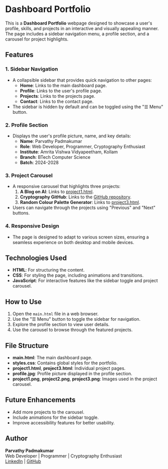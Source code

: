 # Dashboard Portfolio

This is a **Dashboard Portfolio** webpage designed to showcase a user's profile, skills, and projects in an interactive and visually appealing manner. The page includes a sidebar navigation menu, a profile section, and a carousel for project highlights.

## Features

### 1. Sidebar Navigation
- A collapsible sidebar that provides quick navigation to other pages:
  - **Home**: Links to the main dashboard page.
  - **Profile**: Links to the user's profile page.
  - **Projects**: Links to the projects page.
  - **Contact**: Links to the contact page.
- The sidebar is hidden by default and can be toggled using the "☰ Menu" button.

### 2. Profile Section
- Displays the user's profile picture, name, and key details:
  - **Name**: Parvathy Padmakumar
  - **Role**: Web Developer, Programmer, Cryptography Enthusiast
  - **Institute**: Amrita Vishwa Vidyapeetham, Kollam
  - **Branch**: BTech Computer Science
  - **Batch**: 2024-2028

### 3. Project Carousel
- A responsive carousel that highlights three projects:
  1. **A Blog on AI**: Links to [project1.html](project1.html).
  2. **Cryptography GitHub**: Links to the [GitHub repository](https://github.com/ParvathyPadmakumar/crypto-tasks).
  3. **Random Colour Palette Generator**: Links to [project3.html](project3.html).
- Users can navigate through the projects using "Previous" and "Next" buttons.

### 4. Responsive Design
- The page is designed to adapt to various screen sizes, ensuring a seamless experience on both desktop and mobile devices.

## Technologies Used
- **HTML**: For structuring the content.
- **CSS**: For styling the page, including animations and transitions.
- **JavaScript**: For interactive features like the sidebar toggle and project carousel.

## How to Use
1. Open the `main.html` file in a web browser.
2. Use the "☰ Menu" button to toggle the sidebar for navigation.
3. Explore the profile section to view user details.
4. Use the carousel to browse through the featured projects.

## File Structure
- **main.html**: The main dashboard page.
- **styles.css**: Contains global styles for the portfolio.
- **project1.html**, **project3.html**: Individual project pages.
- **profile.jpg**: Profile picture displayed in the profile section.
- **project1.png**, **project2.png**, **project3.png**: Images used in the project carousel.

## Future Enhancements
- Add more projects to the carousel.
- Include animations for the sidebar toggle.
- Improve accessibility features for better usability.

## Author
**Parvathy Padmakumar**  
Web Developer | Programmer | Cryptography Enthusiast  
[LinkedIn](https://www.linkedin.com/in/ParvathyPadmakumar) | [GitHub](https://github.com/ParvathyPadmakumar)